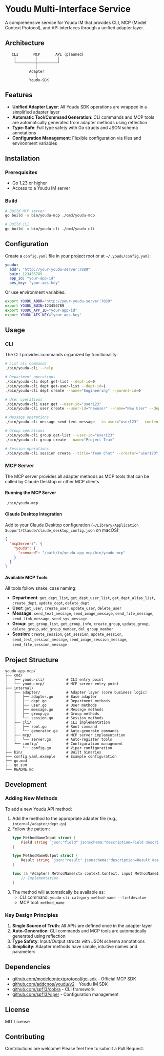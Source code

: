 # Youdu Multi-Interface Service

A comprehensive service for Youdu IM that provides CLI, MCP (Model Context Protocol), and API interfaces through a unified adapter layer.

## Architecture

```
   CLI       MCP       API (planned)
    │         │         │
    └─────────┼─────────┘
              │
           Adapter
              │
           Youdu-SDK
```

## Features

- **Unified Adapter Layer**: All Youdu SDK operations are wrapped in a simplified adapter layer
- **Automatic Tool/Command Generation**: CLI commands and MCP tools are automatically generated from adapter methods using reflection
- **Type-Safe**: Full type safety with Go structs and JSON schema annotations
- **Configuration Management**: Flexible configuration via files and environment variables

## Installation

### Prerequisites

- Go 1.23 or higher
- Access to a Youdu IM server

### Build

```bash
# Build MCP server
go build -o bin/youdu-mcp ./cmd/youdu-mcp

# Build CLI
go build -o bin/youdu-cli ./cmd/youdu-cli
```

## Configuration

Create a `config.yaml` file in your project root or at `~/.youdu/config.yaml`:

```yaml
youdu:
  addr: "http://your-youdu-server:7080"
  buin: 123456789
  app_id: "your-app-id"
  aes_key: "your-aes-key"
```

Or use environment variables:

```bash
export YOUDU_ADDR="http://your-youdu-server:7080"
export YOUDU_BUIN=123456789
export YOUDU_APP_ID="your-app-id"
export YOUDU_AES_KEY="your-aes-key"
```

## Usage

### CLI

The CLI provides commands organized by functionality:

```bash
# List all commands
./bin/youdu-cli --help

# Department operations
./bin/youdu-cli dept get-list --dept-id=0
./bin/youdu-cli dept get-user-list --dept-id=1
./bin/youdu-cli dept create --name="Engineering" --parent-id=0

# User operations
./bin/youdu-cli user get --user-id="user123"
./bin/youdu-cli user create --user-id="newuser" --name="New User" --dept-id=1

# Message operations
./bin/youdu-cli message send-text-message --to-user="user123" --content="Hello!"

# Group operations
./bin/youdu-cli group get-list --user-id="user123"
./bin/youdu-cli group create --name="Project Team"

# Session operations
./bin/youdu-cli session create --title="Team Chat" --creator="user123" --type="group"
```

### MCP Server

The MCP server provides all adapter methods as MCP tools that can be called by Claude Desktop or other MCP clients.

#### Running the MCP Server

```bash
./bin/youdu-mcp
```

#### Claude Desktop Integration

Add to your Claude Desktop configuration (`~/Library/Application Support/Claude/claude_desktop_config.json` on macOS):

```json
{
  "mcpServers": {
    "youdu": {
      "command": "/path/to/youdu-app-mcp/bin/youdu-mcp"
    }
  }
}
```

#### Available MCP Tools

All tools follow snake_case naming:

- **Department**: `get_dept_list`, `get_dept_user_list`, `get_dept_alias_list`, `create_dept`, `update_dept`, `delete_dept`
- **User**: `get_user`, `create_user`, `update_user`, `delete_user`
- **Message**: `send_text_message`, `send_image_message`, `send_file_message`, `send_link_message`, `send_sys_message`
- **Group**: `get_group_list`, `get_group_info`, `create_group`, `update_group`, `delete_group`, `add_group_member`, `del_group_member`
- **Session**: `create_session`, `get_session`, `update_session`, `send_text_session_message`, `send_image_session_message`, `send_file_session_message`

## Project Structure

```
youdu-app-mcp/
├── cmd/
│   ├── youdu-cli/          # CLI entry point
│   └── youdu-mcp/          # MCP server entry point
├── internal/
│   ├── adapter/            # Adapter layer (core business logic)
│   │   ├── adapter.go      # Base adapter
│   │   ├── dept.go         # Department methods
│   │   ├── user.go         # User methods
│   │   ├── message.go      # Message methods
│   │   ├── group.go        # Group methods
│   │   └── session.go      # Session methods
│   ├── cli/                # CLI implementation
│   │   ├── root.go         # Root command
│   │   └── generator.go    # Auto-generate commands
│   ├── mcp/                # MCP server implementation
│   │   └── server.go       # Auto-register tools
│   └── config/             # Configuration management
│       └── config.go       # Viper configuration
├── bin/                    # Built binaries
├── config.yaml.example     # Example configuration
├── go.mod
├── go.sum
└── README.md
```

## Development

### Adding New Methods

To add a new Youdu API method:

1. Add the method to the appropriate adapter file (e.g., `internal/adapter/dept.go`)
2. Follow the pattern:
   ```go
   type MethodNameInput struct {
       Field string `json:"field" jsonschema:"description=Field description,required"`
   }

   type MethodNameOutput struct {
       Result string `json:"result" jsonschema:"description=Result description"`
   }

   func (a *Adapter) MethodName(ctx context.Context, input MethodNameInput) (*MethodNameOutput, error) {
       // Implementation
   }
   ```
3. The method will automatically be available as:
   - CLI command: `youdu-cli category method-name --field=value`
   - MCP tool: `method_name`

### Key Design Principles

1. **Single Source of Truth**: All APIs are defined once in the adapter layer
2. **Auto-Generation**: CLI commands and MCP tools are automatically generated using reflection
3. **Type Safety**: Input/Output structs with JSON schema annotations
4. **Simplicity**: Adapter methods have simple, intuitive names and parameters

## Dependencies

- [github.com/modelcontextprotocol/go-sdk](https://github.com/modelcontextprotocol/go-sdk) - Official MCP SDK
- [github.com/addcnos/youdu/v2](https://github.com/addcnos/youdu) - Youdu IM SDK
- [github.com/spf13/cobra](https://github.com/spf13/cobra) - CLI framework
- [github.com/spf13/viper](https://github.com/spf13/viper) - Configuration management

## License

MIT License

## Contributing

Contributions are welcome! Please feel free to submit a Pull Request.

